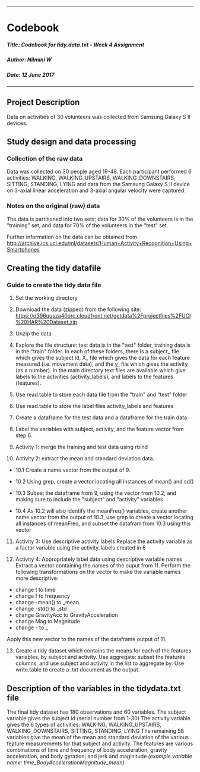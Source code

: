 ------
# Codebook 
##### _Title_: Codebook for tidy.data.txt - Week 4 Assignment
##### _Author_: Nilmini W
##### _Date_: 12 June 2017
-------

## Project Description
Data on activities of 30 volunteers was collected from Samsung Galaxy S II devices. 

## Study design and data processing
### Collection of the raw data
Data was collected on 30 people aged 19-48. Each participant performed 6 activities: WALKING, WALKING_UPSTAIRS, WALKING_DOWNSTAIRS, SITTING, STANDING, LYING and data from the Samsung Galaxy S II device on 3-axial linear acceleration and 3-axial angular velocity were captured.


### Notes on the original (raw) data 
The data is partitioned into two sets; data for 30% of the volunteers is in the "training" set, and data for 70% of the volunteers in the "test" set.

Further information on the data can be obtained from http://archive.ics.uci.edu/ml/datasets/Human+Activity+Recognition+Using+Smartphones

## Creating the tidy datafile

### Guide to create the tidy data file

1. Set the working directory

2. Download the data (zipped) from the following site: https://d396qusza40orc.cloudfront.net/getdata%2Fprojectfiles%2FUCI%20HAR%20Dataset.zip

3. Unzip the data

4. Explore the file structure: test data is in the "test" folder, training data is in the "train" folder. In each of these folders, there is a subject_ file which gives the subject id, X_ file which gives the data for each feature measured (i.e. movement data), and the y_ file which gives the activity (as a number). In the main directory text files are available which give labels to the activities (activity_labels), and labels to the features (features).

5. Use read.table to store each data file from the "train" and "test" folder

6. Use read.table to store the label files activity_labels and features

7. Create a dataframe for the test data and a dataframe for the train data

8. Label the variables with subject, activity, and the feature vector from step 6.

9. Activity 1: merge the training and test data using rbind

10. Activity 2: extract the mean and standard deviation data.

+ 10.1 Create a name vector from the output of 9.

+ 10.2 Using grep, create a vector locating all instances of mean() and sd()

+ 10.3 Subset the dataframe from 9, using the vector from 10.2, and making sure to include the "subject" and "activity" variables

+ 10.4 As 10.2 will also identify the meanFreq() variables, create another name vector from the output of 10.3, use grep to create a vector locating all instances of meanFreq, and subset the datafram from 10.3 using this vector

11. Activity 3: Use descriptive activity labels
Replace the activity variable as a factor variable using the activity_labels created in 6

12. Activity 4: Appropriately label data using descriptive variable names
Extract a vector containing the names of the ouput from 11.
Perform the following transformations on the vector to make the variable names more descriptive:
+ change t to time
+ change f to frequency
+ change -mean() to _mean
+ change -std() to _std
+ change GravityAcc to GravityAcceleration
+ change Mag to Magnitude
+ change - to _

Apply this new vector to the names of the dataframe output of 11.

13. Create a tidy dataset which contains the means for each of the features variables, by subject and activity.
Use aggregate: subset the features columns, and use subject and activity in the list to aggregate by.
Use write.table to create a .txt document as the output.

## Description of the variables in the tidydata.txt file
The final tidy dataset has 180 observations and 60 variables.
The subject variable gives the subject id (serial number from 1-30)
The activity variable gives the 6 types of activities: WALKING, WALKING_UPSTAIRS, WALKING_DOWNSTAIRS, SITTING, STANDING, LYING
The remaining 58 variables give the mean of the mean and standard deviation of the various feature measurements for that subject and activity.
The features are various combinations of time and frequency of body acceleration, gravity acceleration, and body gyration; and jerk and maginitude 
_(example variable name: time_BodyAccelerationMagnitude_mean)_
